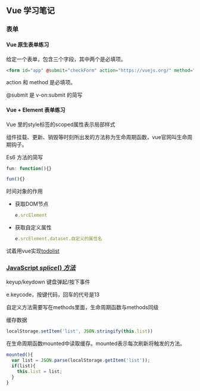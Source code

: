 ## Vue 学习笔记

### 表单

#### Vue 原生表单练习

给定一个表单，包含三个字段，其中两个是必填项。

```html
<form id="app" @submit="checkForm" action="https://vuejs.org/" method="post">
```

action 和 method 是必填项。

@submit 是 v-on:submit 的简写

#### Vue + Element 表单练习




Vue 里的style标签的scoped属性表示局部样式



组件挂载、更新、销毁等时刻所出发的方法称为生命周期函数，vue官网叫生命周期钩子。

Es6 方法的简写

```js
fun: function(){}

fun(){}
```





时间对象的作用

- 获取DOM节点

  ```js
  e.srcElement
  ```

- 获取自定义属性

  ```js
  e.srcElement.dataset.自定义的属性名
  ```



试着用vue实现[todolist](<http://www.todolist.cn/>)



### [JavaScript *splice*() *方法*](http://www.baidu.com/link?url=DGvtusq4T51oKWHx6QZuTNpyNzVq4Ododem0zh7n2yleQxASF5PTnpnPKzO3N7IfUvSxzFIrGUwApcsbMAWcQa)



keyup/keydown 键盘弹起/按下事件

e.keycode，按键代码，回车的代号是13



自定义方法需要写在methods里面，生命周期函数与methods同级



缓存数据

```js
localStorage.setItem('list', JSON.stringify(this.list))
```



在生命周期函数mounted中读取缓存。mounted表示每次刷新将触发的方法。

```js
mounted(){
  var list = JSON.parse(localStorage.getItem('list'));
  if(list){
    this.list = list;
  }                      
}
```
